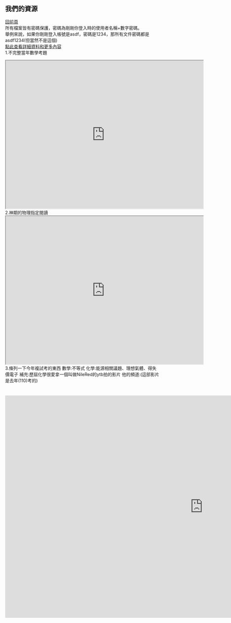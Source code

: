 ## 我們的資源   
[回前頁](https://sggsdatafornehs.github.io/rrr)   
所有檔案皆有密碼保護，密碼為剛剛你登入時的使用者名稱+數字密碼。  
舉例來說，如果你剛剛登入帳號是asdf，密碼是1234，那所有文件密碼都是asdf1234(但當然不是這個)   
[點此查看詳細資料和更多內容](https://sggsdatafornehs.github.io/sssssss.html)  
 1.不完整當年數學考題
 <iframe src=" https://drive.google.com/file/d/1ITGnIpRCuJDFu-q5HgKm3MBK-IlcT1VB/preview" width="640" height="480" allow="autoplay"></iframe>
 2.神期的物理指定閱讀
 <iframe src=" https://drive.google.com/file/d/14r-wLH6APjtP9ef7wn7uOmKEUK3HbJqR/preview" width="640" height="480" allow="autoplay"></iframe>
 3.條列一下今年複試考的東西
 數學:不等式  
 化學:能源相關議題、理想氣體、得失價電子    
 補充:歷屆化學很愛拿一個叫做NileRed的ytb拍的影片    
 他的頻道:(這部影片是去年(110)考的)       
 <h1><iframe width="1280" height="720" src="https://www.youtube.com/embed/zFZ5jQ0yuNA" title="YouTube video player" frameborder="0" allow="accelerometer; autoplay; clipboard-write; encrypted-media; gyroscope; picture-in-picture" allowfullscreen></iframe></h1>
